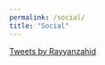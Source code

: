 ```yaml
---
permalink: /social/
title: "Social"
---    
```


<a class="twitter-timeline"
  href="https://twitter.com/Rayyanzahid?ref_src=twsrc%5Etfw"
  data-tweet-limit="4"
  data-chrome="nofooter noborders">
  Tweets by Rayyanzahid
  </a>
  <script async src="https://platform.twitter.com/widgets.js" charset="utf-8"></script> 
